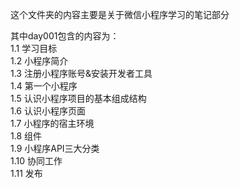 这个文件夹的内容主要是关于微信小程序学习的笔记部分  

其中day001包含的内容为：  
1.1 学习目标  
1.2 小程序简介  
1.3 注册小程序账号&安装开发者工具  
1.4 第一个小程序  
1.5 认识小程序项目的基本组成结构  
1.6 认识小程序页面  
1.7 小程序的宿主环境  
1.8 组件  
1.9 小程序API三大分类  
1.10 协同工作  
1.11 发布  


